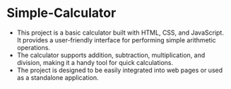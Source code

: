 # Simple-Calculator

<ul>
<li>This project is a basic calculator built with HTML, CSS, and JavaScript. It provides a user-friendly interface for performing simple arithmetic operations. </li>
<li>The calculator supports addition, subtraction, multiplication, and division, making it a handy tool for quick calculations.</li>
<li>The project is designed to be easily integrated into web pages or used as a standalone application.</li>
</ul>
